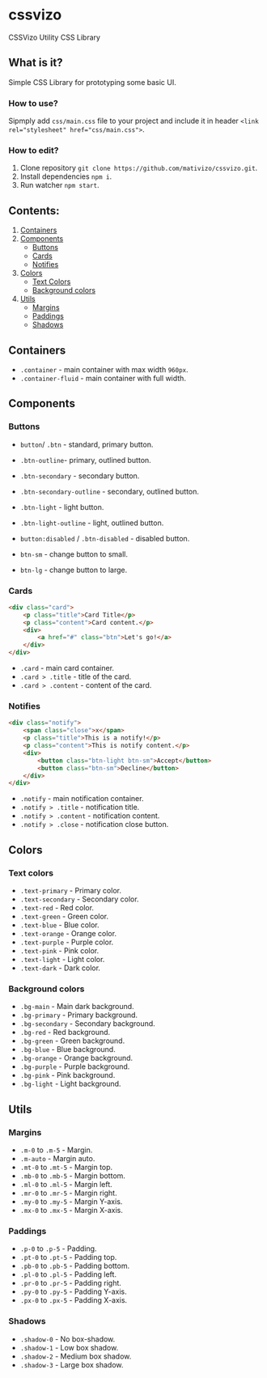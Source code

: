# cssvizo
CSSVizo Utility CSS Library

## What is it?
Simple CSS Library for prototyping some basic UI.

### How to use?
Sipmply add `css/main.css` file to your project and include it in header `<link rel="stylesheet" href="css/main.css">`.

### How to edit?
1. Clone repository `git clone https://github.com/mativizo/cssvizo.git`.
2. Install dependencies `npm i`.
3. Run watcher `npm start`.










## Contents:

1. [Containers](#containers)
2. [Components](#components)
    - [Buttons](#buttons)
    - [Cards](#cards)
    - [Notifies](#notifies)
3. [Colors](#colors)
    - [Text Colors](#text-colors)
    - [Background colors](#background-colors)
4. [Utils](#utils)
    - [Margins](#margins)
    - [Paddings](#paddings)
    - [Shadows](#shadows)










## Containers

- `.container` - main container with max width `960px`.
- `.container-fluid` - main container with full width.










## Components

### Buttons

- `button`/ `.btn` - standard, primary button.
- `.btn-outline`- primary, outlined button.
- `.btn-secondary` - secondary button.
- `.btn-secondary-outline` - secondary, outlined button.
- `.btn-light` - light button.
- `.btn-light-outline` - light, outlined button.
- `button:disabled` / `.btn-disabled` - disabled button.

- `btn-sm` - change button to small.
- `btn-lg` - change button to large.




### Cards

```html
<div class="card">
    <p class="title">Card Title</p>
    <p class="content">Card content.</p>
    <div>
        <a href="#" class="btn">Let's go!</a>
    </div>
</div>
```

- `.card` - main card container.
- `.card > .title` - title of the card.
- `.card > .content` - content of the card.




### Notifies

```html
<div class="notify">
    <span class="close">x</span>
    <p class="title">This is a notify!</p>
    <p class="content">This is notify content.</p>
    <div>
        <button class="btn-light btn-sm">Accept</button>
        <button class="btn-sm">Decline</button>
    </div>
</div>
```

- `.notify` - main notification container.
- `.notify > .title` - notification title.
- `.notify > .content` - notification content.
- `.notify > .close` - notification close button.









## Colors

### Text colors

- `.text-primary` - Primary color.
- `.text-secondary` - Secondary color.
- `.text-red` - Red color.
- `.text-green` - Green color.
- `.text-blue` - Blue color.
- `.text-orange` - Orange color.
- `.text-purple` - Purple color.
- `.text-pink` - Pink color.
- `.text-light` - Light color.
- `.text-dark` - Dark color.

### Background colors

- `.bg-main` - Main dark background.
- `.bg-primary` - Primary background.
- `.bg-secondary` - Secondary background.
- `.bg-red` - Red background.
- `.bg-green` - Green background.
- `.bg-blue` - Blue background.
- `.bg-orange` - Orange background.
- `.bg-purple` - Purple background.
- `.bg-pink` - Pink background.
- `.bg-light` - Light background.










## Utils

### Margins

- `.m-0` to `.m-5` - Margin.
- `.m-auto` - Margin auto.
- `.mt-0` to `.mt-5` - Margin top.
- `.mb-0` to `.mb-5` - Margin bottom.
- `.ml-0` to `.ml-5` - Margin left.
- `.mr-0` to `.mr-5` - Margin right.
- `.my-0` to `.my-5` - Margin Y-axis.
- `.mx-0` to `.mx-5` - Margin X-axis.



### Paddings

- `.p-0` to `.p-5` - Padding.
- `.pt-0` to `.pt-5` - Padding top.
- `.pb-0` to `.pb-5` - Padding bottom.
- `.pl-0` to `.pl-5` - Padding left.
- `.pr-0` to `.pr-5` - Padding right.
- `.py-0` to `.py-5` - Padding Y-axis.
- `.px-0` to `.px-5` - Padding X-axis.

### Shadows

- `.shadow-0` - No box-shadow.
- `.shadow-1` - Low box shadow.
- `.shadow-2` - Medium box shadow.
- `.shadow-3` - Large box shadow.

